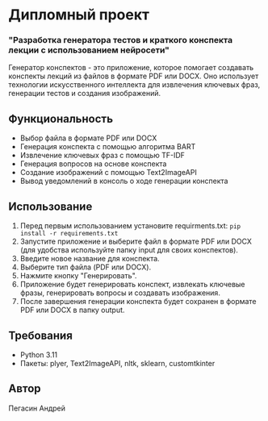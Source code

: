 ﻿# Дипломный проект 
### "Разработка генератора тестов и краткого конспекта лекции с использованием нейросети"

Генератор конспектов - это приложение, которое помогает создавать конспекты лекций из файлов в формате PDF или DOCX. Оно использует технологии искусственного интеллекта для извлечения ключевых фраз, генерации тестов и создания изображений.


## Функциональность

- Выбор файла в формате PDF или DOCX
- Генерация конспекта с помощью алгоритма BART
- Извлечение ключевых фраз с помощью TF-IDF
- Генерация вопросов на основе конспекта
- Создание изображений с помощью Text2ImageAPI
- Вывод уведомлений в консоль о ходе генерации конспекта

## Использование

1. Перед первым использованием установите requirments.txt:
   ``` pip install -r requirements.txt ```
2. Запустите приложение и выберите файл в формате PDF или DOCX (для удобства используйте папку input для своих конспектов).
3. Введите новое название для конспекта.
4. Выберите тип файла (PDF или DOCX).
5. Нажмите кнопку "Генерировать".
6. Приложение будет генерировать конспект, извлекать ключевые фразы, генерировать вопросы и создавать изображения.
7. После завершения генерации конспекта будет сохранен в формате PDF или DOCX в папку output.

## Требования 
- Python 3.11
- Пакеты: plyer, Text2ImageAPI, nltk, sklearn, customtkinter

## Автор
Пегасин Андрей
